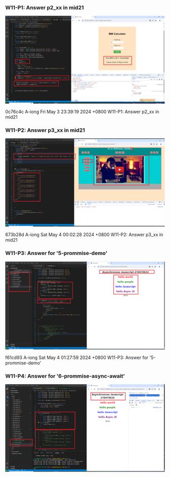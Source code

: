 ### W11-P1: Answer p2_xx in mid21
 
![](w11-p1.png)
 
0c76c4c A-iong  Fri May 3 23:39:19 2024 +0800   W11-P1: Answer p2_xx in mid21

 ### W11-P2: Answer p3_xx in mid21
 
![](w11-p2.png)

673b28d A-iong  Sat May 4 00:02:28 2024 +0800   W11-P2: Answer p3_xx in mid21

### W11-P3: Answer for '5-prommise-demo'

![](w11-p3.png)

f61cd93 A-iong  Sat May 4 01:27:59 2024 +0800   W11-P3: Answer for '5-prommise-demo'

### W11-P4: Answer for '6-prommise-async-await'
 
![](w11-p4.png)
 
```